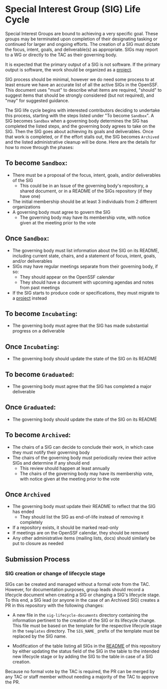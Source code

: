 # Special Interest Group (SIG) Life Cycle

Special Interest Groups are bound to achieving a very specific goal. These groups may be terminated upon completion of their designating tasking or continued for larger and ongoing efforts. The creation of a SIG must dictate the focus, intent, goals, and deliverable(s) as appropriate. SIGs may report to a WG or directly to the TAC as their governing body.

It is expected that the primary output of a SIG is not software. If the primary output is software, the work should be organized as a [project](./project-lifecycle.md).

SIG process should be minimal, however we do need some process to at least ensure we have an accurate list of all the active SIGs in the OpenSSF. This document uses "must" to describe what items are required, "should" to suggest items that should be strongly considered (but not required), and "may" for suggested guidance.

The SIG life cycle begins with interested contributors deciding to undertake this process, starting with the steps listed under "To become `Sandbox`". A SIG becomes `Sandbox` when a governing body determines the SIG has completed the listed steps, and the governing body agrees to take on the SIG. Then the SIG goes about achieving its goals and deliverables. Once that work is completed, or if the effort stalls out, the SIG becomes `Archived` and the listed administrative cleanup will be done. Here are the details for how to move through the phases:

## To become `Sandbox`:

* There must be a proposal of the focus, intent, goals, and/or deliverables of the SIG
  * This could be in an Issue of the governing body's repository, a shared document, or in a README of the SIGs repository (if they have one)
* The initial membership should be at least 3 individuals from 2 different organizations
* A governing body must agree to govern the SIG
  * The governing body may have its membership vote, with notice given at the meeting prior to the vote

## Once `Sandbox`:

* The governing body must list information about the SIG on its README, including current state, chairs, and a statement of focus, intent, goals, and/or deliverables
* SIGs may have regular meetings separate from their governing body, if so:
  * They should appear on the OpenSSF calendar
  * They should have a document with upcoming agendas and notes from past meetings
* If the SIG starts to produce code or specifications, they must migrate to a [project](./project-lifecycle.md) instead

## To become `Incubating`:

* The governing body must agree that the SIG has made substantial progress on a deliverable

## Once `Incubating`:

* The governing body should update the state of the SIG on its README

## To become `Graduated`:

* The governing body must agree that the SIG has completed a major deliverable

## Once `Graduated`:

* The governing body should update the state of the SIG on its README

## To become `Archived`:

* The chairs of a SIG can decide to conclude their work, in which case they must notify their governing body
* The chairs of the governing body must periodically review their active SIGs and determine if any should end
  * This review should happen at least annually
  * The chairs of the governing body may have its membership vote, with notice given at the meeting prior to the vote

## Once `Archived`

* The governing body must update their README to reflect that the SIG has ended
  * They should list the SIG as end-of-life instead of removing it completely
* If a repository exists, it should be marked read-only
* If meetings are on the OpenSSF calendar, they should be removed
* Any other administrative items (mailing lists, docs) should similarly be put to closure as needed

## Submission Process

### SIG creation or change of lifecycle stage

SIGs can be created and managed without a formal vote from the TAC. However, for documentation purposes, group leads should record a lifecycle document when creating a SIG or changing a SIG's lifecycle stage. To this end, a SIG lead (or anyone in the case of an Archived SIG) creates a PR in this repository with the following changes:

* A new file in the `sig-lifecycle-documents` directory containing the information pertinent to the creation of the SIG or its lifecycle change. This file must be based on the template for the respective lifecycle stage in the `templates` directory. The `SIG_NAME_` prefix of the template must be replaced by the SIG name.

* Modification of the table listing all SIGs in the [README](../README.md) of this repository by either updating the status field of the SIG in the table to the intended new lifecycle stage or by adding the SIG to the table in case of a SIG creation.

Because no formal vote by the TAC is required, the PR can be merged by any TAC or staff member without needing a majority of the TAC to approve the PR.
